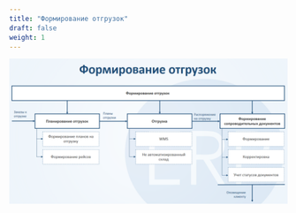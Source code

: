 ```yaml
---
title: "Формирование отгрузок"
draft: false
weight: 1
---
```


![2020-09-04_1431](2020-09-04_1431.png)
